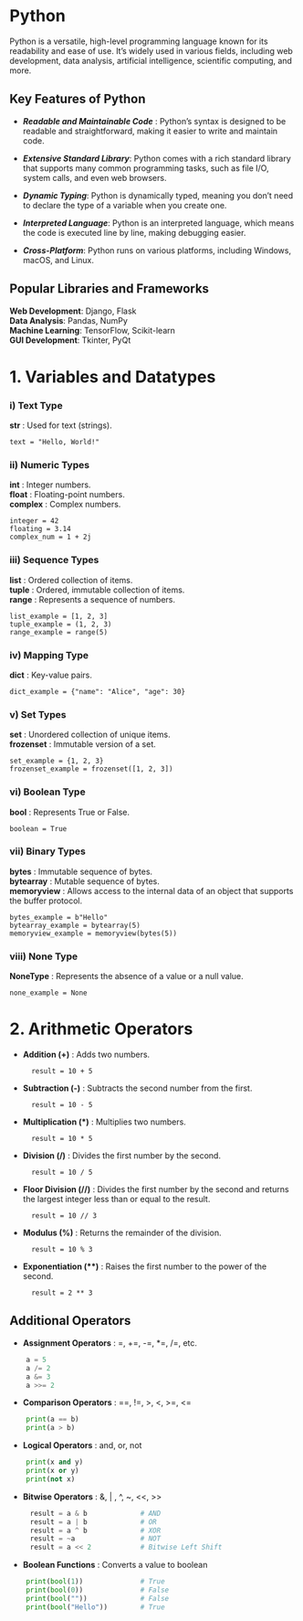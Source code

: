 # Python
Python is a versatile, high-level programming language known for its readability and ease of use. It’s widely used in various fields, including web development, data analysis, artificial intelligence, scientific computing, and more.

## Key Features of Python
- ***Readable and Maintainable Code*** :  Python’s syntax is designed to be readable and straightforward, making it easier to write and maintain code.

- ***Extensive Standard Library***: Python comes with a rich standard library that supports many common programming tasks, such as file I/O, system calls, and even web browsers.

- ***Dynamic Typing***: Python is dynamically typed, meaning you don’t need to declare the type of a variable when you create one.
- ***Interpreted Language***: Python is an interpreted language, which means the code is executed line by line, making debugging easier.
- ***Cross-Platform***: Python runs on various platforms, including Windows, macOS, and Linux.

## Popular Libraries and Frameworks
**Web Development**: Django, Flask\
**Data Analysis**: Pandas, NumPy\
**Machine Learning**: TensorFlow, Scikit-learn\
**GUI Development**: Tkinter, PyQt

# 1. Variables and Datatypes

### i) Text Type
**str** : Used for text (strings).

    text = "Hello, World!"

### ii) Numeric Types
**int** : Integer numbers.\
**float** : Floating-point numbers.\
**complex** : Complex numbers.

    integer = 42
    floating = 3.14
    complex_num = 1 + 2j

### iii) Sequence Types
**list** : Ordered collection of items.\
**tuple** : Ordered, immutable collection of items.\
**range** : Represents a sequence of numbers.

    list_example = [1, 2, 3]
    tuple_example = (1, 2, 3)
    range_example = range(5)

### iv) Mapping Type
**dict** : Key-value pairs.

    dict_example = {"name": "Alice", "age": 30}
### v) Set Types
**set** : Unordered collection of unique items.\
**frozenset** : Immutable version of a set.

    set_example = {1, 2, 3}
    frozenset_example = frozenset([1, 2, 3])

### vi) Boolean Type
**bool** : Represents True or False.

    boolean = True

### vii) Binary Types
**bytes** : Immutable sequence of bytes.\
**bytearray** : Mutable sequence of bytes.\
**memoryview** : Allows access to the internal data of an object that supports the buffer protocol.

    bytes_example = b"Hello"
    bytearray_example = bytearray(5)
    memoryview_example = memoryview(bytes(5))

### viii) None Type
**NoneType** : Represents the absence of a value or a null value.

    none_example = None

# 2. Arithmetic Operators

- **Addition (+)** : Adds two numbers.

        result = 10 + 5  
   

- **Subtraction (-)** : Subtracts the second number from the first.

        result = 10 - 5

- **Multiplication (*)** : Multiplies two numbers.

        result = 10 * 5 

- **Division (/)** : Divides the first number by the second.

        result = 10 / 5  
        
- **Floor Division (//)** : Divides the first number by the second and returns the largest integer less than or equal to the result.

        result = 10 // 3 

- **Modulus (%)** : Returns the remainder of the division.

        result = 10 % 3  

- **Exponentiation (\**)** : Raises the first number to the power of the second.

        result = 2 ** 3  
    
## Additional Operators
- **Assignment Operators** : =, +=, -=, *=, /=, etc.
```py
    a = 5
    a /= 2
    a &= 3
    a >>= 2
```

- **Comparison Operators** : ==, !=, >, <, >=, <=

```py
    print(a == b) 
    print(a > b)
```

- **Logical Operators** : and, or, not
```py
    print(x and y)            
    print(x or y)   
    print(not x) 
```

- **Bitwise Operators** : &, | , ^, ~, <<, >>
```py
     result = a & b             # AND
     result = a | b             # OR
     result = a ^ b             # XOR
     result = ~a                # NOT
     result = a << 2            # Bitwise Left Shift
```

- **Boolean Functions** : Converts a value to boolean
    
```py
    print(bool(1))              # True
    print(bool(0))              # False
    print(bool(""))             # False
    print(bool("Hello"))        # True
```